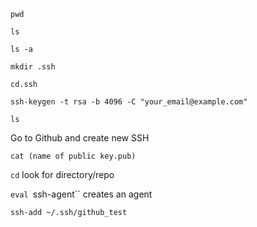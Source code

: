 `pwd`

`ls`

`ls -a`

`mkdir .ssh`

`cd.ssh`

`ssh-keygen -t rsa -b 4096 -C "your_email@example.com"`

`ls` 

Go to Github and create new SSH

`cat (name of public key.pub)`

`cd` look for directory/repo

`eval `ssh-agent`` creates an agent

`ssh-add ~/.ssh/github_test`

